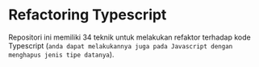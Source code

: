 # Refactoring Typescript
Repositori ini memiliki 34 teknik untuk melakukan refaktor terhadap kode
Typescript (`anda dapat melakukannya juga pada Javascript dengan menghapus
jenis tipe datanya`).


